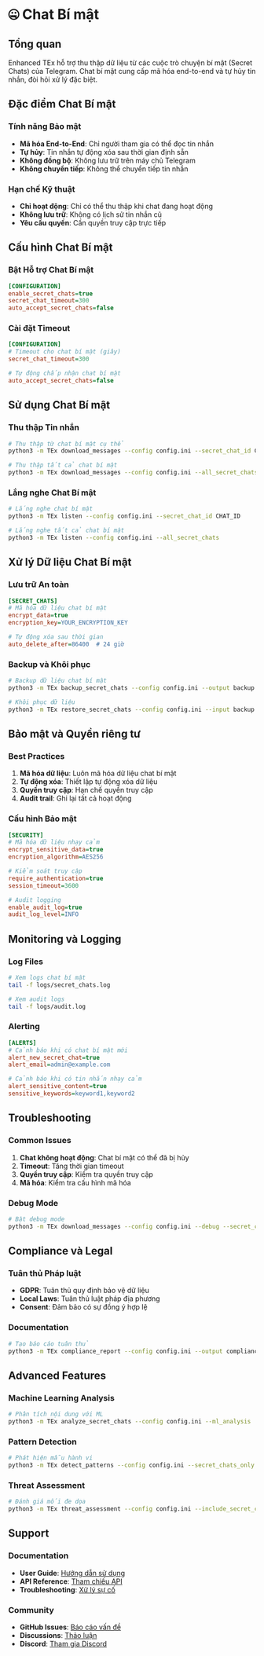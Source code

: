 # 🤐 Chat Bí mật

## Tổng quan

Enhanced TEx hỗ trợ thu thập dữ liệu từ các cuộc trò chuyện bí mật (Secret Chats) của Telegram. Chat bí mật cung cấp mã hóa end-to-end và tự hủy tin nhắn, đòi hỏi xử lý đặc biệt.

## Đặc điểm Chat Bí mật

### Tính năng Bảo mật
- **Mã hóa End-to-End**: Chỉ người tham gia có thể đọc tin nhắn
- **Tự hủy**: Tin nhắn tự động xóa sau thời gian định sẵn
- **Không đồng bộ**: Không lưu trữ trên máy chủ Telegram
- **Không chuyển tiếp**: Không thể chuyển tiếp tin nhắn

### Hạn chế Kỹ thuật
- **Chỉ hoạt động**: Chỉ có thể thu thập khi chat đang hoạt động
- **Không lưu trữ**: Không có lịch sử tin nhắn cũ
- **Yêu cầu quyền**: Cần quyền truy cập trực tiếp

## Cấu hình Chat Bí mật

### Bật Hỗ trợ Chat Bí mật

```ini
[CONFIGURATION]
enable_secret_chats=true
secret_chat_timeout=300
auto_accept_secret_chats=false
```

### Cài đặt Timeout

```ini
[CONFIGURATION]
# Timeout cho chat bí mật (giây)
secret_chat_timeout=300

# Tự động chấp nhận chat bí mật
auto_accept_secret_chats=false
```

## Sử dụng Chat Bí mật

### Thu thập Tin nhắn

```bash
# Thu thập từ chat bí mật cụ thể
python3 -m TEx download_messages --config config.ini --secret_chat_id CHAT_ID

# Thu thập tất cả chat bí mật
python3 -m TEx download_messages --config config.ini --all_secret_chats
```

### Lắng nghe Chat Bí mật

```bash
# Lắng nghe chat bí mật
python3 -m TEx listen --config config.ini --secret_chat_id CHAT_ID

# Lắng nghe tất cả chat bí mật
python3 -m TEx listen --config config.ini --all_secret_chats
```

## Xử lý Dữ liệu Chat Bí mật

### Lưu trữ An toàn

```ini
[SECRET_CHATS]
# Mã hóa dữ liệu chat bí mật
encrypt_data=true
encryption_key=YOUR_ENCRYPTION_KEY

# Tự động xóa sau thời gian
auto_delete_after=86400  # 24 giờ
```

### Backup và Khôi phục

```bash
# Backup dữ liệu chat bí mật
python3 -m TEx backup_secret_chats --config config.ini --output backup.db

# Khôi phục dữ liệu
python3 -m TEx restore_secret_chats --config config.ini --input backup.db
```

## Bảo mật và Quyền riêng tư

### Best Practices

1. **Mã hóa dữ liệu**: Luôn mã hóa dữ liệu chat bí mật
2. **Tự động xóa**: Thiết lập tự động xóa dữ liệu
3. **Quyền truy cập**: Hạn chế quyền truy cập
4. **Audit trail**: Ghi lại tất cả hoạt động

### Cấu hình Bảo mật

```ini
[SECURITY]
# Mã hóa dữ liệu nhạy cảm
encrypt_sensitive_data=true
encryption_algorithm=AES256

# Kiểm soát truy cập
require_authentication=true
session_timeout=3600

# Audit logging
enable_audit_log=true
audit_log_level=INFO
```

## Monitoring và Logging

### Log Files

```bash
# Xem logs chat bí mật
tail -f logs/secret_chats.log

# Xem audit logs
tail -f logs/audit.log
```

### Alerting

```ini
[ALERTS]
# Cảnh báo khi có chat bí mật mới
alert_new_secret_chat=true
alert_email=admin@example.com

# Cảnh báo khi có tin nhắn nhạy cảm
alert_sensitive_content=true
sensitive_keywords=keyword1,keyword2
```

## Troubleshooting

### Common Issues

1. **Chat không hoạt động**: Chat bí mật có thể đã bị hủy
2. **Timeout**: Tăng thời gian timeout
3. **Quyền truy cập**: Kiểm tra quyền truy cập
4. **Mã hóa**: Kiểm tra cấu hình mã hóa

### Debug Mode

```bash
# Bật debug mode
python3 -m TEx download_messages --config config.ini --debug --secret_chat_id CHAT_ID
```

## Compliance và Legal

### Tuân thủ Pháp luật

- **GDPR**: Tuân thủ quy định bảo vệ dữ liệu
- **Local Laws**: Tuân thủ luật pháp địa phương
- **Consent**: Đảm bảo có sự đồng ý hợp lệ

### Documentation

```bash
# Tạo báo cáo tuân thủ
python3 -m TEx compliance_report --config config.ini --output compliance.pdf
```

## Advanced Features

### Machine Learning Analysis

```bash
# Phân tích nội dung với ML
python3 -m TEx analyze_secret_chats --config config.ini --ml_analysis
```

### Pattern Detection

```bash
# Phát hiện mẫu hành vi
python3 -m TEx detect_patterns --config config.ini --secret_chats_only
```

### Threat Assessment

```bash
# Đánh giá mối đe dọa
python3 -m TEx threat_assessment --config config.ini --include_secret_chats
```

## Support

### Documentation

- **User Guide**: [Hướng dẫn sử dụng](user-guide/secret-chats.md)
- **API Reference**: [Tham chiếu API](api/secret-chats.md)
- **Troubleshooting**: [Xử lý sự cố](troubleshooting.md)

### Community

- **GitHub Issues**: [Báo cáo vấn đề](https://github.com/vsmz4laj7n/TEx/issues)
- **Discussions**: [Thảo luận](https://github.com/vsmz4laj7n/TEx/discussions)
- **Discord**: [Tham gia Discord](https://discord.gg/enhanced-tex)